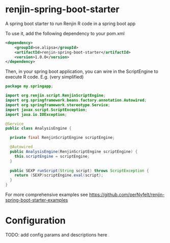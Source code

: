 # renjin-spring-boot-starter
A spring boot starter to run Renjin R code in a spring boot app

To use it, add the following dependency to your pom.xml
```xml
<dependency>
    <groupId>se.alipsa</groupId>
    <artifactId>renjin-spring-boot-starter</artifactId>
    <version>1.0.0</version>
</dependency>
```

Then, in your spring boot application, you can wire in the ScriptEngine
to execute R code. E.g. (very simplified)
```java
package my.springapp;

import org.renjin.script.RenjinScriptEngine;
import org.springframework.beans.factory.annotation.Autowired;
import org.springframework.stereotype.Service;
import javax.script.ScriptException;
import java.io.IOException;

@Service
public class AnalysisEngine {

  private final RenjinScriptEngine scriptEngine;

  @Autowired
  public AnalysisEngine(RenjinScriptEngine scriptEngine) {
    this.scriptEngine = scriptEngine;
  }
  
  public SEXP runScript(String script) throws ScriptException {
    return (SEXP)scriptEngine.eval(script);
  }
}
```

For more comprehensive examples see https://github.com/perNyfelt/renjin-spring-boot-starter-examples

# Configuration
TODO: add config params and descriptions here